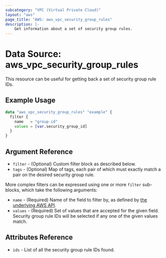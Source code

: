```yaml
---
subcategory: "VPC (Virtual Private Cloud)"
layout: "aws"
page_title: "AWS: aws_vpc_security_group_rules"
description: |-
    Get information about a set of security group rules.
---
```


# Data Source: aws_vpc_security_group_rules

This resource can be useful for getting back a set of security group rule IDs.

## Example Usage

```terraform
data "aws_vpc_security_group_rules" "example" {
  filter {
    name   = "group-id"
    values = [var.security_group_id]
  }
}
```

## Argument Reference

* `filter` - (Optional) Custom filter block as described below.
* `tags` - (Optional) Map of tags, each pair of which must exactly match
  a pair on the desired security group rule.

More complex filters can be expressed using one or more `filter` sub-blocks,
which take the following arguments:

* `name` - (Required) Name of the field to filter by, as defined by
  [the underlying AWS API](https://docs.aws.amazon.com/AWSEC2/latest/APIReference/API_DescribeSecurityGroupRules.html).
* `values` - (Required) Set of values that are accepted for the given field.
  Security group rule IDs will be selected if any one of the given values match.

## Attributes Reference

* `ids` - List of all the security group rule IDs found.

